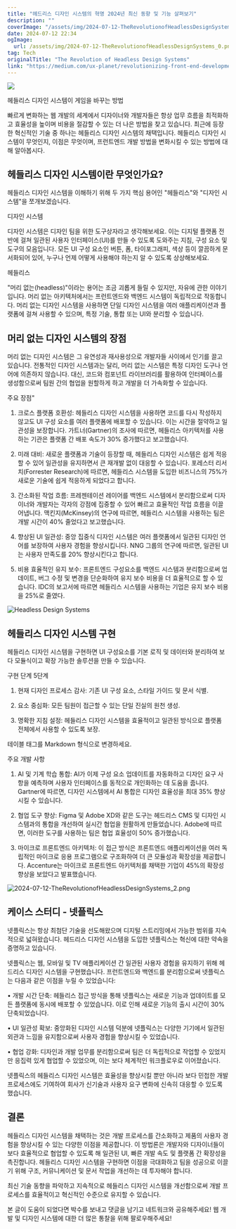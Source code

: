```yaml
---
title: "헤드리스 디자인 시스템의 혁명 2024년 최신 동향 및 기능 살펴보기"
description: ""
coverImage: "/assets/img/2024-07-12-TheRevolutionofHeadlessDesignSystems_0.png"
date: 2024-07-12 22:34
ogImage: 
  url: /assets/img/2024-07-12-TheRevolutionofHeadlessDesignSystems_0.png
tag: Tech
originalTitle: "The Revolution of Headless Design Systems"
link: "https://medium.com/ux-planet/revolutionizing-front-end-development-1426de24b4c3"
---
```



<img src="/assets/img/2024-07-12-TheRevolutionofHeadlessDesignSystems_0.png" />

헤들리스 디자인 시스템이 게임을 바꾸는 방법

빠르게 변화하는 웹 개발의 세계에서 디자이너와 개발자들은 항상 업무 흐름을 최적화하고 효율성을 높이며 비용을 절감할 수 있는 더 나은 방법을 찾고 있습니다. 최근에 등장한 혁신적인 기술 중 하나는 헤들리스 디자인 시스템의 채택입니다. 헤들리스 디자인 시스템이 무엇인지, 이점은 무엇이며, 프런트엔드 개발 방법을 변화시킬 수 있는 방법에 대해 알아봅시다.

## 헤들리스 디자인 시스템이란 무엇인가요?

<div class="content-ad"></div>

헤들리스 디자인 시스템을 이해하기 위해 두 가지 핵심 용어인 "헤들리스"와 "디자인 시스템"을 쪼개보겠습니다.

디자인 시스템

디자인 시스템은 디자인 팀을 위한 도구상자라고 생각해보세요. 이는 디지털 플랫폼 전반에 걸쳐 일관된 사용자 인터페이스(UI)를 만들 수 있도록 도와주는 지침, 구성 요소 및 도구의 모음입니다. 모든 UI 구성 요소인 버튼, 폼, 타이포그래피, 색상 등이 깔끔하게 문서화되어 있어, 누구나 언제 어떻게 사용해야 하는지 알 수 있도록 상상해보세요.

헤들리스

<div class="content-ad"></div>

"머리 없는(headless)"이라는 용어는 조금 괴롭게 들릴 수 있지만, 자유에 관한 이야기입니다. 머리 없는 아키텍처에서는 프런트엔드와 백엔드 시스템이 독립적으로 작동합니다. 머리 없는 디자인 시스템을 사용하면 단일 디자인 시스템을 여러 애플리케이션과 플랫폼에 걸쳐 사용할 수 있으며, 특정 기술, 통합 또는 UI와 분리할 수 있습니다.

## 머리 없는 디자인 시스템의 장점

머리 없는 디자인 시스템은 그 유연성과 재사용성으로 개발자들 사이에서 인기를 끌고 있습니다. 전통적인 디자인 시스템과는 달리, 머리 없는 시스템은 특정 디자인 도구나 언어에 의존하지 않습니다. 대신, 코드와 컴포넌트 라이브러리를 활용하여 인터페이스를 생성함으로써 팀원 간의 협업을 원할하게 하고 개발을 더 가속화할 수 있습니다.

주요 장점"

<div class="content-ad"></div>

1. 크로스 플랫폼 호환성: 헤들리스 디자인 시스템을 사용하면 코드를 다시 작성하지 않고도 UI 구성 요소를 여러 플랫폼에 배포할 수 있습니다. 이는 시간을 절약하고 일관성을 보장합니다. 가트너(Gartner)의 조사에 따르면, 헤들리스 아키텍처를 사용하는 기관은 플랫폼 간 배포 속도가 30% 증가했다고 보고했습니다.

2. 미래 대비: 새로운 플랫폼과 기술이 등장할 때, 헤들리스 디자인 시스템은 쉽게 적응할 수 있어 일관성을 유지하면서 큰 재개발 없이 대응할 수 있습니다. 포레스터 리서치(Forrester Research)에 따르면, 헤들리스 시스템을 도입한 비즈니스의 75%가 새로운 기술에 쉽게 적응하게 되었다고 합니다.

3. 간소화된 작업 흐름: 프레젠테이션 레이어를 백엔드 시스템에서 분리함으로써 디자이너와 개발자는 각자의 강점에 집중할 수 있어 빠르고 효율적인 작업 흐름을 이끌어냅니다. 맥킨지(McKinsey)의 연구에 따르면, 헤들리스 시스템을 사용하는 팀은 개발 시간이 40% 줄었다고 보고했습니다.

4. 향상된 UI 일관성: 중앙 집중식 디자인 시스템은 여러 플랫폼에서 일관된 디자인 언어를 보장하여 사용자 경험을 향상시킵니다. NNG 그룹의 연구에 따르면, 일관된 UI는 사용자 만족도를 20% 향상시킨다고 합니다.

<div class="content-ad"></div>

5. 비용 효율적인 유지 보수: 프론트엔드 구성요소를 백엔드 시스템과 분리함으로써 업데이트, 버그 수정 및 변경을 단순화하여 유지 보수 비용을 더 효율적으로 할 수 있습니다. IDC의 보고서에 따르면 헤들리스 시스템을 사용하는 기업은 유지 보수 비용을 25%로 줄였다.

![Headless Design Systems](/assets/img/2024-07-12-TheRevolutionofHeadlessDesignSystems_1.png)

## 헤들리스 디자인 시스템 구현

헤들리스 디자인 시스템을 구현하면 UI 구성요소를 기본 로직 및 데이터와 분리하여 보다 모듈식이고 확장 가능한 솔루션을 만들 수 있습니다.

<div class="content-ad"></div>

구현 단계 5단계

1. 현재 디자인 프로세스 감사: 기존 UI 구성 요소, 스타일 가이드 및 문서 식별.

2. 요소 중심화: 모든 팀원이 접근할 수 있는 단일 진실의 원천 생성.

3. 명확한 지침 설정: 헤들리스 디자인 시스템을 효율적이고 일관된 방식으로 플랫폼 전체에서 사용할 수 있도록 보장.

<div class="content-ad"></div>

테이블 태그를 Markdown 형식으로 변경하세요.

<div class="content-ad"></div>

주요 개발 사항

1. AI 및 기계 학습 통합: AI가 이제 구성 요소 업데이트를 자동화하고 디자인 요구 사항을 예측하며 사용자 인터페이스를 동적으로 개인화하는 데 도움을 줍니다. Gartner에 따르면, 디자인 시스템에서 AI 통합은 디자인 효율성을 최대 35% 향상시킬 수 있습니다.

2. 협업 도구 향상: Figma 및 Adobe XD와 같은 도구는 헤드리스 CMS 및 디자인 시스템과의 통합을 개선하여 실시간 협업을 원활하게 만들었습니다. Adobe에 따르면, 이러한 도구를 사용하는 팀은 협업 효율성이 50% 증가했습니다.

3. 마이크로 프론트엔드 아키텍처: 이 접근 방식은 프론트엔드 애플리케이션을 여러 독립적인 마이크로 응용 프로그램으로 구조화하여 더 큰 모듈성과 확장성을 제공합니다. Accenture는 마이크로 프론트엔드 아키텍처를 채택한 기업이 45%의 확장성 향상을 보았다고 발표했습니다.

<div class="content-ad"></div>

![2024-07-12-TheRevolutionofHeadlessDesignSystems_2.png](/assets/img/2024-07-12-TheRevolutionofHeadlessDesignSystems_2.png)

## 케이스 스터디 - 넷플릭스

넷플릭스는 항상 최첨단 기술을 선도해왔으며 디지털 스트리밍에서 가능한 범위를 지속적으로 넓혀왔습니다. 헤드리스 디자인 시스템을 도입한 넷플릭스는 혁신에 대한 약속을 증명하고 있습니다.

넷플릭스는 웹, 모바일 및 TV 애플리케이션 간 일관된 사용자 경험을 유지하기 위해 헤드리스 디자인 시스템을 구현했습니다. 프런트엔드와 백엔드를 분리함으로써 넷플릭스는 다음과 같은 이점을 누릴 수 있었습니다:

<div class="content-ad"></div>

• 개발 시간 단축: 헤들리스 접근 방식을 통해 넷플릭스는 새로운 기능과 업데이트를 모든 플랫폼에 동시에 배포할 수 있었습니다. 이로 인해 새로운 기능의 출시 시간이 30% 단축되었습니다.

• UI 일관성 확보: 중앙화된 디자인 시스템 덕분에 넷플릭스는 다양한 기기에서 일관된 외관과 느낌을 유지함으로써 사용자 경험을 향상시킬 수 있었습니다.

• 협업 강화: 디자인과 개발 업무를 분리함으로써 팀은 더 독립적으로 작업할 수 있었지만 응집력 있게 협업할 수 있었으며, 이는 보다 체계적인 워크플로우로 이어졌습니다.

넷플릭스의 헤들리스 디자인 시스템은 효율성을 향상시킬 뿐만 아니라 보다 민첩한 개발 프로세스에도 기여하여 회사가 신기술과 사용자 요구 변화에 신속히 대응할 수 있도록 했습니다.

<div class="content-ad"></div>

## 결론

헤들리스 디자인 시스템을 채택하는 것은 개발 프로세스를 간소화하고 제품의 사용자 경험을 향상시킬 수 있는 다양한 이점을 제공합니다. 이 방법론은 개발자와 디자이너들이 보다 효율적으로 협업할 수 있도록 해 일관된 UI, 빠른 개발 속도 및 플랫폼 간 확장성을 촉진합니다. 헤들리스 디자인 시스템을 구현하면 이점을 극대화하고 팀을 성공으로 이끌기 위해 구조, 커뮤니케이션 및 문서 작업을 개선하는 데 투자해야 합니다.

최신 기술 동향을 파악하고 지속적으로 헤들리스 디자인 시스템을 개선함으로써 개발 프로세스를 효율적이고 혁신적인 수준으로 유지할 수 있습니다.

본 글이 도움이 되었다면 박수를 보내고 댓글을 남기고 네트워크와 공유해주세요! 웹 개발 및 디자인 시스템에 대한 더 많은 통찰을 위해 팔로우해주세요!